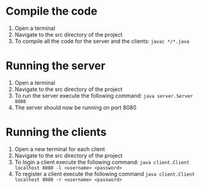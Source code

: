# Compile the code

1. Open a terminal
2. Navigate to the src directory of the project
3. To compile all the code for the server and the clients: ```javac */*.java```


# Running the server

1. Open a terminal
2. Navigate to the src directory of the project
3. To run the server execute the following command: ```java server.Server 8080```
4. The server should now be running on port 8080


# Running the clients

1. Open a new terminal for each client
2. Navigate to the src directory of the project
3. To login a client execute the following command: ```java client.Client localhost 8080 -l <username> <password>```
4. To register a client execute the following command ```java client.Client localhost 8080 -r <username> <password>```